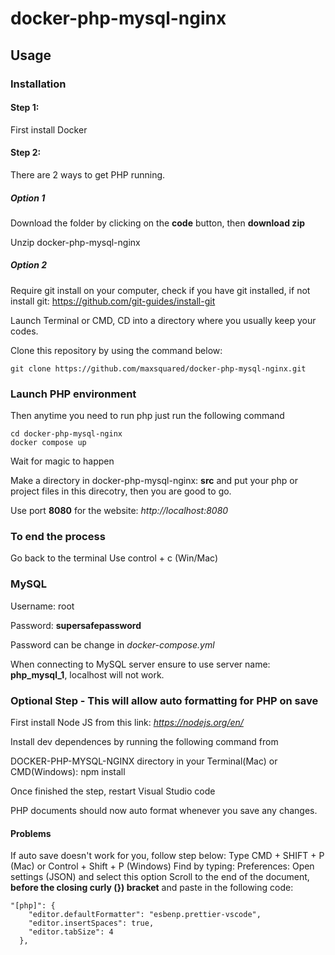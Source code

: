 # docker-php-mysql-nginx

## Usage

### Installation

#### Step 1:

First install Docker

#### Step 2:

There are 2 ways to get PHP running.

##### Option 1

Download the folder by clicking on the **code** button, then **download zip**

Unzip docker-php-mysql-nginx

##### Option 2

Require git install on your computer, check if you have git installed, if not install git:
https://github.com/git-guides/install-git

Launch Terminal or CMD, CD into a directory where you usually keep your codes.

Clone this repository by using the command below:

```
git clone https://github.com/maxsquared/docker-php-mysql-nginx.git
```

### Launch PHP environment

Then anytime you need to run php just run the following command

```
cd docker-php-mysql-nginx
docker compose up
```

Wait for magic to happen

Make a directory in docker-php-mysql-nginx: **src** and put your php or project files in this direcotry, then you are good to go.

Use port **8080** for the website: _http://localhost:8080_

### To end the process

Go back to the terminal
Use control + c (Win/Mac)

### MySQL

Username: root

Password: **supersafepassword**

Password can be change in _docker-compose.yml_

When connecting to MySQL server ensure to use server name: **php_mysql_1**, localhost will not work.

### Optional Step - This will allow auto formatting for PHP on save

First install Node JS from this link: _https://nodejs.org/en/_

Install dev dependences by running the following command from

DOCKER-PHP-MYSQL-NGINX directory in your Terminal(Mac) or CMD(Windows): npm install

Once finished the step, restart Visual Studio code

PHP documents should now auto format whenever you save any changes.

#### Problems

If auto save doesn't work for you, follow step below:
Type CMD + SHIFT + P (Mac) or Control + Shift + P (Windows)
Find by typing: Preferences: Open settings (JSON) and select this option
Scroll to the end of the document, **before the closing curly (}) bracket** and paste in the following code:

```
"[php]": {
    "editor.defaultFormatter": "esbenp.prettier-vscode",
    "editor.insertSpaces": true,
    "editor.tabSize": 4
  },
```
